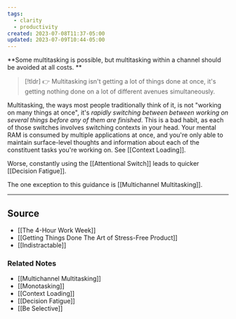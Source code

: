 ```yaml
---
tags:
  - clarity
  - productivity
created: 2023-07-08T11:37-05:00
updated: 2023-07-09T10:44-05:00
---
```

**Some multitasking is possible, but multitasking within a channel should be avoided at all costs. **

> [!tldr] 👉 Multitasking isn't getting a lot of things done at once, it's getting nothing done on a lot of different avenues simultaneously.

Multitasking, the ways most people traditionally think of it, is not "working on many things at once", it's *rapidly switching between between working on several things before any of them are finished*. This is a bad habit, as each of those switches involves switching contexts in your head. Your mental RAM is consumed by multiple applications at once, and you're only able to maintain surface-level thoughts and information about each of the constituent tasks you're working on. See [[Context Loading]]. 

Worse, constantly using the [[Attentional Switch]] leads to quicker [[Decision Fatigue]].

The one exception to this guidance is [[Multichannel Multitasking]].

---

## Source
- [[The 4-Hour Work Week]]
- [[Getting Things Done The Art of Stress-Free Product]]
- [[Indistractable]]

### Related Notes
- [[Multichannel Multitasking]]
- [[Monotasking]]
- [[Context Loading]]
- [[Decision Fatigue]]
- [[Be Selective]]